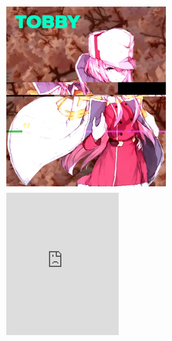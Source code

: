 ![Banner](https://github.com/realTobby/realTobby/blob/master/tobby.gif)
<div>
<iframe src="https://open.spotify.com/embed/track/1parCywpMDF9i6sO13kyvc" width="300" height="380" frameborder="0" allowtransparency="true" allow="encrypted-media"></iframe>
<div/>
